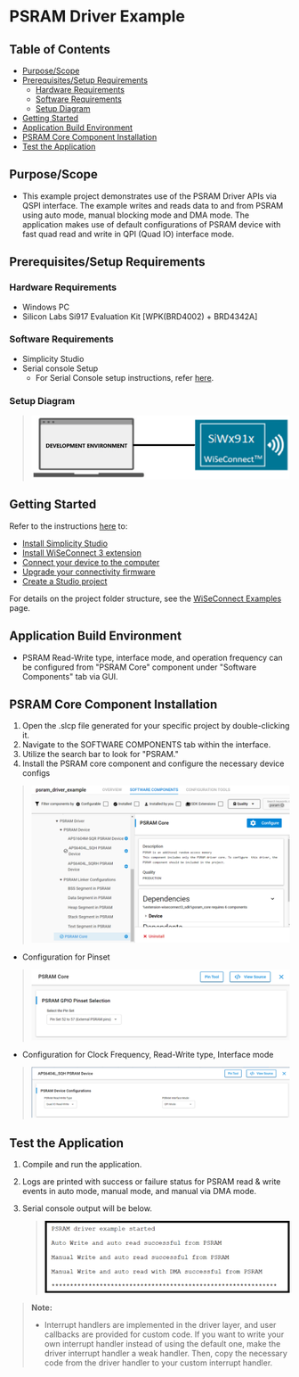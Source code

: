 # PSRAM Driver Example

## Table of Contents

- [Purpose/Scope](#purposescope)
- [Prerequisites/Setup Requirements](#prerequisitessetup-requirements)
  - [Hardware Requirements](#hardware-requirements)
  - [Software Requirements](#software-requirements)
  - [Setup Diagram](#setup-diagram)
- [Getting Started](#getting-started)
- [Application Build Environment](#application-build-environment)
- [PSRAM Core Component Installation](#psram-core-component-installation)
- [Test the Application](#test-the-application)

## Purpose/Scope

- This example project demonstrates use of the PSRAM Driver APIs via QSPI interface. The example writes and reads data to and from PSRAM using auto mode, manual blocking mode and DMA mode. The application makes use of default configurations of PSRAM device with fast quad read and write in QPI (Quad IO) interface mode.

## Prerequisites/Setup Requirements

### Hardware Requirements

- Windows PC
- Silicon Labs Si917 Evaluation Kit [WPK(BRD4002) + BRD4342A]

### Software Requirements

- Simplicity Studio
- Serial console Setup
  - For Serial Console setup instructions, refer [here](https://docs.silabs.com/wiseconnect/latest/wiseconnect-developers-guide-developing-for-silabs-hosts/#console-input-and-output).

### Setup Diagram

> ![Figure: Introduction](resources/readme/setupdiagram.png)

## Getting Started

Refer to the instructions [here](https://docs.silabs.com/wiseconnect/latest/wiseconnect-getting-started/) to:

- [Install Simplicity Studio](https://docs.silabs.com/wiseconnect/latest/wiseconnect-developers-guide-developing-for-silabs-hosts/#install-simplicity-studio)
- [Install WiSeConnect 3 extension](https://docs.silabs.com/wiseconnect/latest/wiseconnect-developers-guide-developing-for-silabs-hosts/#install-the-wi-se-connect-3-extension)
- [Connect your device to the computer](https://docs.silabs.com/wiseconnect/latest/wiseconnect-developers-guide-developing-for-silabs-hosts/#connect-si-wx91x-to-computer)
- [Upgrade your connectivity firmware ](https://docs.silabs.com/wiseconnect/latest/wiseconnect-developers-guide-developing-for-silabs-hosts/#update-si-wx91x-connectivity-firmware)
- [Create a Studio project ](https://docs.silabs.com/wiseconnect/latest/wiseconnect-developers-guide-developing-for-silabs-hosts/#create-a-project)

For details on the project folder structure, see the [WiSeConnect Examples](https://docs.silabs.com/wiseconnect/latest/wiseconnect-examples/#example-folder-structure) page.

## Application Build Environment

- PSRAM Read-Write type, interface mode, and operation frequency can be configured from "PSRAM Core" component under "Software Components" tab via GUI.

## PSRAM Core Component Installation

1. Open the .slcp file generated for your specific project by double-clicking it.
2. Navigate to the SOFTWARE COMPONENTS tab within the interface.
3. Utilize the search bar to look for "PSRAM."
4. Install the PSRAM core component and configure the necessary device configs

> ![Figure: Core Component Installation](resources/readme/core_component.png)
- Configuration for Pinset
> ![Figure: PSRAM Pin Configuration](resources/readme/pin_configs.png)
- Configuration for Clock Frequency, Read-Write type, Interface mode
> ![Figure: PSRAM Device Configuration](resources/readme/device_config.png)
  
## Test the Application

1. Compile and run the application.
2. Logs are printed with success or failure status for PSRAM read & write events in auto mode, manual mode, and manual via DMA mode.
3. Serial console output will be below.

    > ![Figure: Introduction](./resources/readme/outputConsole_PSRAM_DRIVER_Example.png)



> **Note:**
>
> - Interrupt handlers are implemented in the driver layer, and user callbacks are provided for custom code. If you want to write your own interrupt handler instead of using the default one, make the driver interrupt handler a weak handler. Then, copy the necessary code from the driver handler to your custom interrupt handler.
